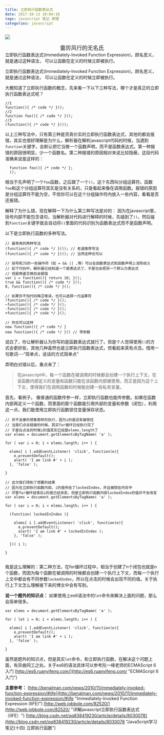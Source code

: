 ```yaml
---
title: 立即执行函数表达式
date: 2017-10-13 10:04:10
tags: javascript 笔记 原理
categories: javascript
---
```

![](http://oq6xfel71.bkt.clouddn.com/17-10-13/33451119.jpg)
<center> <font size=4>雷厉风行的无名氏</font></center >
立即执行函数表达式(Immediately-Invoked Function Expression)，顾名思义，就是通过这种语法， 可以让函数在定义的时候立即被执行。
<!-- more -->

立即执行函数表达式(Immediately-Invoked Function Expression)，顾名思义，就是通过这种语法， 可以让函数在定义的时候立即被执行。

大概知道了立即执行函数的概念，先来看一下以下三种写法，哪个才是真正的立即执行函数表达式呢？
```
//1
function(){ /* code */ }();
//2
function foo(){ /* code */ }();
//3
(function(){ /* code */ }());
```
以上三种写法中，只有第三种是货真价实的立即执行函数表达式，其他的都会报错，其实也很好理解是为什么，解析器在解析javascript代码的时候，当遇到`function`关键字，会默认把它当做一个函数声明，而不是函数表达式。第一种报错的原因很明显，少一个函数名。第二种报错的原因相对来说比较隐蔽，这段代码准确来说是这样的：
```
  function foo(){ /* code */ };
  ();
```
相当于先声明了一个`foo`函数，之后跟了一个`()`，这个东西叫分组运算符。函数`foo`和这个分组运算符其实是没有关系的，只是看起来像在调用函数。报错的原因是分组运算符不能为空，不信你可以在这个分组操作符内放入一些内容，看看是否还报错。

解释了为什么错，现在解释一下为什么第三种写法是对的：
因为在javascript里，括号内部不能包含语句，当解析器对代码进行解释的时候，先碰到了`()`，然后碰到`function`关键字就会自动将`()`里面的代码识别为函数表达式而不是函数声明。

以下是立即执行函数的多种写法。
```
// 最常用的两种写法
(function(){ /* code */ }()); // 老道推荐写法
(function(){ /* code */ })(); // 当然这种也可以
 
// 括号和JS的一些操作符（如 = && || ,等）可以在函数表达式和函数声明上消除歧义
// 如下代码中，解析器已经知道一个是表达式了，于是也会把另一个默认为表达式
// 但是两者交换则会报错
var i = function(){ return 10; }();
true && function(){ /* code */ }();
0, function(){ /* code */ }();
 
// 如果你不怕代码晦涩难读，也可以选择一元运算符
!function(){ /* code */ }();
~function(){ /* code */ }();
-function(){ /* code */ }();
+function(){ /* code */ }();
 
// 你也可以这样
new function(){ /* code */ }
new function(){ /* code */ }() // 带参数
```
说白了，你让解析器认为你写的是函数表达式就行了。但是个人觉得使用`()`的方式会更好些，其他几种虽然也是立即执行函数表达式，但看起来真有点丑。借用一句歌词---“简单点，说话的方式简单点”

弄明白对错以后，重点来了：
> 在javascript中，每一个函数在被调用的时候都会创建一个执行上下文，在该函数内部定义的变量和函数只能在该函数内部被使用，而正是因为这个上下文，使得我们在调用函数的时候能创建一些私有变量。

首先，看例子。
像普通的函数传参一样，立即执行函数也能传参数。如果在函数内部再定义一个函数，而里面的那个函数能引用外部的变量和参数（闭包），利用这一点，我们能使用立即执行函数锁住变量保存状态。
```
// 并不会像你想象那样的执行，因为i的值没有被锁住
// 当我们点击链接的时候，其实for循环已经执行完了
// 于是在点击的时候i的值其实已经是elems.length了
var elems = document.getElementsByTagName( 'a' );
 
for ( var i = 0; i < elems.length; i++ ) {
 
  elems[ i ].addEventListener( 'click', function(e){
    e.preventDefault();
    alert( 'I am link #' + i );
  }, 'false' );
 
}
 
// 这次我们得到了想要的结果
// 因为在立即执行函数内部，i的值传给了lockedIndex，并且被锁在内存中
// 尽管for循环结束后i的值已经改变，但是立即执行函数内部lockedIndex的值并不会改变
var elems = document.getElementsByTagName( 'a' );
 
for ( var i = 0; i < elems.length; i++ ) {
 
  (function( lockedInIndex ){
 
    elems[ i ].addEventListener( 'click', function(e){
      e.preventDefault();
      alert( 'I am link #' + lockedInIndex );
    }, 'false' );
 
  })( i );
 
}
 
```
我是这么理解的：第二种方法，在for循环过程中，相当于创建了n个闭包也就是n个函数，而因为每个函数在被调用的时候都会创建一个执行上下文，而每一个执行上文中都会有不同参数`lockedIndex`，所以在点击的时候会出现不同的值。关于执行上下文怎么理解接下来的博文中会有写到。

**说一个题外的知识点：**
如果使用上es6语法中的`let`命令来解决上面的问题，那么会简单很多。
```
var elems = document.getElementsByTagName( 'a' );
 
for ( let i = 0; i < elems.length; i++ ) {
 
  elems[ i ].addEventListener( 'click', function(e){
    e.preventDefault();
    alert( 'I am link #' + i );
  }, 'false' );
 
}
```
虽然是题外的知识点，但是其实`let`命令，和立即执行函数，在解决这个问题上面，有异曲同工之处。关于es6的语法具体可以参考阮一峰老师的ECMAScript 6 入门 [http://es6.ruanyifeng.com/](http://es6.ruanyifeng.com/ "ECMAScript 6 入门")

**主要参考：**
[http://benalman.com/news/2010/11/immediately-invoked-function-expression/#iife](http://benalman.com/news/2010/11/immediately-invoked-function-expression/#iife "Immediately-Invoked Function Expression (IIFE)")
[http://web.jobbole.com/82520/](http://web.jobbole.com/82520/ "详解javascript立即执行函数表达式（IIFE）")
[http://blog.csdn.net/qq838419230/article/details/8030078](http://blog.csdn.net/qq838419230/article/details/8030078 "JavaScript学习笔记(十四) 立即执行函数")